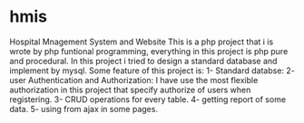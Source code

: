 # hmis
Hospital Mnagement System and Website
This is a php project that i is wrote by php funtional programming, everything in this project is php pure and procedural.
In this project i tried to design a standard database and implement by mysql.
Some feature of this project is:
1- Standard databse: 
2- user Authentication and Authorization: I have use the most flexible authorization in this project that specify authorize of users  when  registering.
3- CRUD operations for every table. 
4- getting report of some data.
5- using from ajax in some pages.
  
